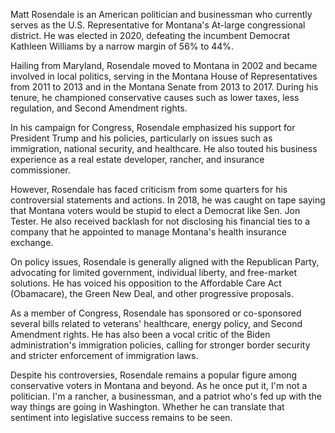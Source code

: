 Matt Rosendale is an American politician and businessman who currently serves as the U.S. Representative for Montana's At-large congressional district. He was elected in 2020, defeating the incumbent Democrat Kathleen Williams by a narrow margin of 56% to 44%.

Hailing from Maryland, Rosendale moved to Montana in 2002 and became involved in local politics, serving in the Montana House of Representatives from 2011 to 2013 and in the Montana Senate from 2013 to 2017. During his tenure, he championed conservative causes such as lower taxes, less regulation, and Second Amendment rights.

In his campaign for Congress, Rosendale emphasized his support for President Trump and his policies, particularly on issues such as immigration, national security, and healthcare. He also touted his business experience as a real estate developer, rancher, and insurance commissioner.

However, Rosendale has faced criticism from some quarters for his controversial statements and actions. In 2018, he was caught on tape saying that Montana voters would be stupid to elect a Democrat like Sen. Jon Tester. He also received backlash for not disclosing his financial ties to a company that he appointed to manage Montana's health insurance exchange.

On policy issues, Rosendale is generally aligned with the Republican Party, advocating for limited government, individual liberty, and free-market solutions. He has voiced his opposition to the Affordable Care Act (Obamacare), the Green New Deal, and other progressive proposals.

As a member of Congress, Rosendale has sponsored or co-sponsored several bills related to veterans' healthcare, energy policy, and Second Amendment rights. He has also been a vocal critic of the Biden administration's immigration policies, calling for stronger border security and stricter enforcement of immigration laws.

Despite his controversies, Rosendale remains a popular figure among conservative voters in Montana and beyond. As he once put it, I'm not a politician. I'm a rancher, a businessman, and a patriot who's fed up with the way things are going in Washington. Whether he can translate that sentiment into legislative success remains to be seen.
